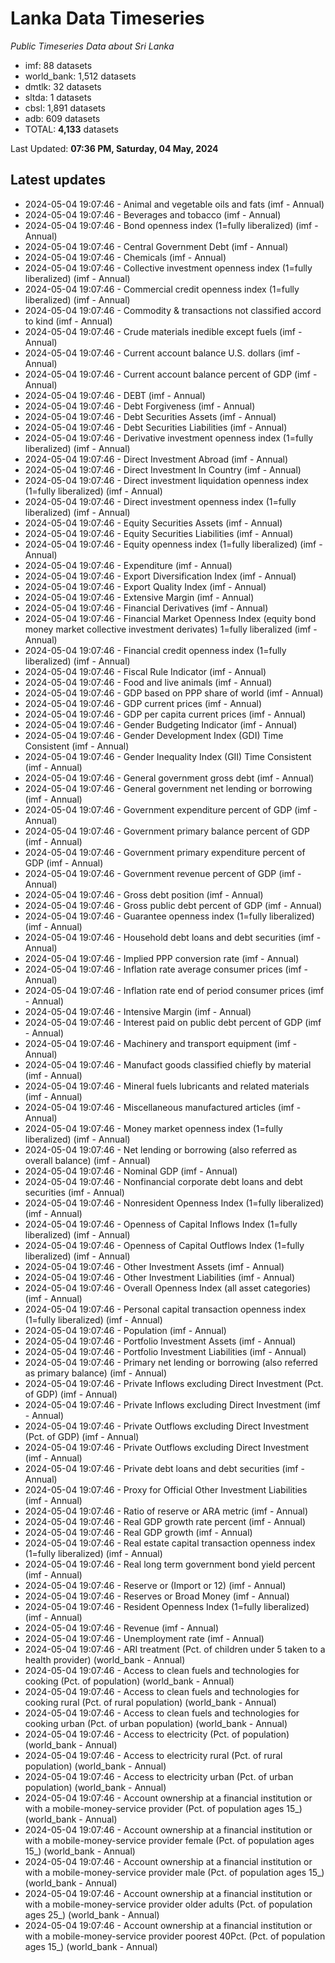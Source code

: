 # Lanka Data Timeseries
*Public Timeseries Data about Sri Lanka*

* imf: 88 datasets
* world_bank: 1,512 datasets
* dmtlk: 32 datasets
* sltda: 1 datasets
* cbsl: 1,891 datasets
* adb: 609 datasets
* TOTAL: **4,133** datasets

Last Updated: **07:36 PM, Saturday, 04 May, 2024**

## Latest updates

* 2024-05-04 19:07:46 - Animal and vegetable oils and fats (imf - Annual)
* 2024-05-04 19:07:46 - Beverages and tobacco (imf - Annual)
* 2024-05-04 19:07:46 - Bond openness index (1=fully liberalized) (imf - Annual)
* 2024-05-04 19:07:46 - Central Government Debt (imf - Annual)
* 2024-05-04 19:07:46 - Chemicals (imf - Annual)
* 2024-05-04 19:07:46 - Collective investment openness index (1=fully liberalized) (imf - Annual)
* 2024-05-04 19:07:46 - Commercial credit openness index (1=fully liberalized) (imf - Annual)
* 2024-05-04 19:07:46 - Commodity & transactions not classified accord to kind (imf - Annual)
* 2024-05-04 19:07:46 - Crude materials inedible except fuels (imf - Annual)
* 2024-05-04 19:07:46 - Current account balance U.S. dollars (imf - Annual)
* 2024-05-04 19:07:46 - Current account balance percent of GDP (imf - Annual)
* 2024-05-04 19:07:46 - DEBT (imf - Annual)
* 2024-05-04 19:07:46 - Debt Forgiveness (imf - Annual)
* 2024-05-04 19:07:46 - Debt Securities Assets (imf - Annual)
* 2024-05-04 19:07:46 - Debt Securities Liabilities (imf - Annual)
* 2024-05-04 19:07:46 - Derivative investment openness index (1=fully liberalized) (imf - Annual)
* 2024-05-04 19:07:46 - Direct Investment Abroad (imf - Annual)
* 2024-05-04 19:07:46 - Direct Investment In Country (imf - Annual)
* 2024-05-04 19:07:46 - Direct investment liquidation openness index (1=fully liberalized) (imf - Annual)
* 2024-05-04 19:07:46 - Direct investment openness index (1=fully liberalized) (imf - Annual)
* 2024-05-04 19:07:46 - Equity Securities Assets (imf - Annual)
* 2024-05-04 19:07:46 - Equity Securities Liabilities (imf - Annual)
* 2024-05-04 19:07:46 - Equity openness index (1=fully liberalized) (imf - Annual)
* 2024-05-04 19:07:46 - Expenditure (imf - Annual)
* 2024-05-04 19:07:46 - Export Diversification Index (imf - Annual)
* 2024-05-04 19:07:46 - Export Quality Index (imf - Annual)
* 2024-05-04 19:07:46 - Extensive Margin (imf - Annual)
* 2024-05-04 19:07:46 - Financial Derivatives (imf - Annual)
* 2024-05-04 19:07:46 - Financial Market Openness Index (equity bond money market collective investment derivates) 1=fully liberalized (imf - Annual)
* 2024-05-04 19:07:46 - Financial credit openness index (1=fully liberalized) (imf - Annual)
* 2024-05-04 19:07:46 - Fiscal Rule Indicator (imf - Annual)
* 2024-05-04 19:07:46 - Food and live animals (imf - Annual)
* 2024-05-04 19:07:46 - GDP based on PPP share of world (imf - Annual)
* 2024-05-04 19:07:46 - GDP current prices (imf - Annual)
* 2024-05-04 19:07:46 - GDP per capita current prices (imf - Annual)
* 2024-05-04 19:07:46 - Gender Budgeting Indicator (imf - Annual)
* 2024-05-04 19:07:46 - Gender Development Index (GDI) Time Consistent (imf - Annual)
* 2024-05-04 19:07:46 - Gender Inequality Index (GII) Time Consistent (imf - Annual)
* 2024-05-04 19:07:46 - General government gross debt (imf - Annual)
* 2024-05-04 19:07:46 - General government net lending or borrowing (imf - Annual)
* 2024-05-04 19:07:46 - Government expenditure percent of GDP (imf - Annual)
* 2024-05-04 19:07:46 - Government primary balance percent of GDP (imf - Annual)
* 2024-05-04 19:07:46 - Government primary expenditure percent of GDP (imf - Annual)
* 2024-05-04 19:07:46 - Government revenue percent of GDP (imf - Annual)
* 2024-05-04 19:07:46 - Gross debt position (imf - Annual)
* 2024-05-04 19:07:46 - Gross public debt percent of GDP (imf - Annual)
* 2024-05-04 19:07:46 - Guarantee openness index (1=fully liberalized) (imf - Annual)
* 2024-05-04 19:07:46 - Household debt loans and debt securities (imf - Annual)
* 2024-05-04 19:07:46 - Implied PPP conversion rate (imf - Annual)
* 2024-05-04 19:07:46 - Inflation rate average consumer prices (imf - Annual)
* 2024-05-04 19:07:46 - Inflation rate end of period consumer prices (imf - Annual)
* 2024-05-04 19:07:46 - Intensive Margin (imf - Annual)
* 2024-05-04 19:07:46 - Interest paid on public debt percent of GDP (imf - Annual)
* 2024-05-04 19:07:46 - Machinery and transport equipment (imf - Annual)
* 2024-05-04 19:07:46 - Manufact goods classified chiefly by material (imf - Annual)
* 2024-05-04 19:07:46 - Mineral fuels lubricants and related materials (imf - Annual)
* 2024-05-04 19:07:46 - Miscellaneous manufactured articles (imf - Annual)
* 2024-05-04 19:07:46 - Money market openness index (1=fully liberalized) (imf - Annual)
* 2024-05-04 19:07:46 - Net lending or borrowing (also referred as overall balance) (imf - Annual)
* 2024-05-04 19:07:46 - Nominal GDP (imf - Annual)
* 2024-05-04 19:07:46 - Nonfinancial corporate debt loans and debt securities (imf - Annual)
* 2024-05-04 19:07:46 - Nonresident Openness Index (1=fully liberalized) (imf - Annual)
* 2024-05-04 19:07:46 - Openness of Capital Inflows Index (1=fully liberalized) (imf - Annual)
* 2024-05-04 19:07:46 - Openness of Capital Outflows Index (1=fully liberalized) (imf - Annual)
* 2024-05-04 19:07:46 - Other Investment Assets (imf - Annual)
* 2024-05-04 19:07:46 - Other Investment Liabilities (imf - Annual)
* 2024-05-04 19:07:46 - Overall Openness Index (all asset categories) (imf - Annual)
* 2024-05-04 19:07:46 - Personal capital transaction openness index (1=fully liberalized) (imf - Annual)
* 2024-05-04 19:07:46 - Population (imf - Annual)
* 2024-05-04 19:07:46 - Portfolio Investment Assets (imf - Annual)
* 2024-05-04 19:07:46 - Portfolio Investment Liabilities (imf - Annual)
* 2024-05-04 19:07:46 - Primary net lending or borrowing (also referred as primary balance) (imf - Annual)
* 2024-05-04 19:07:46 - Private Inflows excluding Direct Investment (Pct. of GDP) (imf - Annual)
* 2024-05-04 19:07:46 - Private Inflows excluding Direct Investment (imf - Annual)
* 2024-05-04 19:07:46 - Private Outflows excluding Direct Investment (Pct. of GDP) (imf - Annual)
* 2024-05-04 19:07:46 - Private Outflows excluding Direct Investment (imf - Annual)
* 2024-05-04 19:07:46 - Private debt loans and debt securities (imf - Annual)
* 2024-05-04 19:07:46 - Proxy for Official Other Investment Liabilities (imf - Annual)
* 2024-05-04 19:07:46 - Ratio of reserve or ARA metric (imf - Annual)
* 2024-05-04 19:07:46 - Real GDP growth rate percent (imf - Annual)
* 2024-05-04 19:07:46 - Real GDP growth (imf - Annual)
* 2024-05-04 19:07:46 - Real estate capital transaction openness index (1=fully liberalized) (imf - Annual)
* 2024-05-04 19:07:46 - Real long term government bond yield percent (imf - Annual)
* 2024-05-04 19:07:46 - Reserve or (Import or 12) (imf - Annual)
* 2024-05-04 19:07:46 - Reserves or Broad Money (imf - Annual)
* 2024-05-04 19:07:46 - Resident Openness Index (1=fully liberalized) (imf - Annual)
* 2024-05-04 19:07:46 - Revenue (imf - Annual)
* 2024-05-04 19:07:46 - Unemployment rate (imf - Annual)
* 2024-05-04 19:07:46 - ARI treatment (Pct. of children under 5 taken to a health provider) (world_bank - Annual)
* 2024-05-04 19:07:46 - Access to clean fuels and technologies for cooking (Pct. of population) (world_bank - Annual)
* 2024-05-04 19:07:46 - Access to clean fuels and technologies for cooking rural (Pct. of rural population) (world_bank - Annual)
* 2024-05-04 19:07:46 - Access to clean fuels and technologies for cooking urban (Pct. of urban population) (world_bank - Annual)
* 2024-05-04 19:07:46 - Access to electricity (Pct. of population) (world_bank - Annual)
* 2024-05-04 19:07:46 - Access to electricity rural (Pct. of rural population) (world_bank - Annual)
* 2024-05-04 19:07:46 - Access to electricity urban (Pct. of urban population) (world_bank - Annual)
* 2024-05-04 19:07:46 - Account ownership at a financial institution or with a mobile-money-service provider (Pct. of population ages 15_) (world_bank - Annual)
* 2024-05-04 19:07:46 - Account ownership at a financial institution or with a mobile-money-service provider female (Pct. of population ages 15_) (world_bank - Annual)
* 2024-05-04 19:07:46 - Account ownership at a financial institution or with a mobile-money-service provider male (Pct. of population ages 15_) (world_bank - Annual)
* 2024-05-04 19:07:46 - Account ownership at a financial institution or with a mobile-money-service provider older adults (Pct. of population ages 25_) (world_bank - Annual)
* 2024-05-04 19:07:46 - Account ownership at a financial institution or with a mobile-money-service provider poorest 40Pct. (Pct. of population ages 15_) (world_bank - Annual)